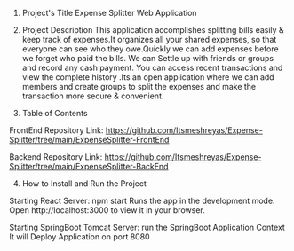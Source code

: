 1. Project's Title
Expense Splitter Web Application

2. Project Description
This application accomplishes splitting bills easily & keep track of expenses.It organizes all your shared expenses, so that everyone can see who they owe.Quickly we can add expenses before we forget who paid the bills. We can Settle up with friends or groups and record any cash payment. You can access recent transactions and view the complete history .Its an open application where we can add members and create groups to split the expenses and make the transaction more secure & convenient.

3. Table of Contents

FrontEnd Repository Link:
https://github.com/Itsmeshreyas/Expense-Splitter/tree/main/ExpenseSplitter-FrontEnd

Backend Repository Link:
https://github.com/Itsmeshreyas/Expense-Splitter/tree/main/ExpenseSplitter-BackEnd

4. How to Install and Run the Project

Starting React Server:
npm start
Runs the app in the development mode.
Open http://localhost:3000 to view it in your browser.

Starting SpringBoot Tomcat Server:
run the SpringBoot Application Context
It will Deploy Application on port 8080
